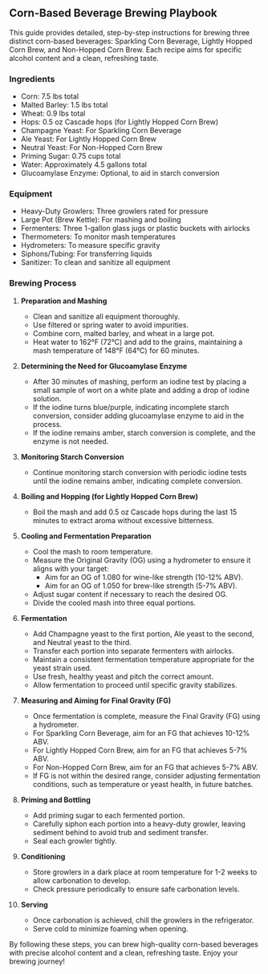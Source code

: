 ## Corn-Based Beverage Brewing Playbook

This guide provides detailed, step-by-step instructions for brewing three distinct corn-based beverages: Sparkling Corn Beverage, Lightly Hopped Corn Brew, and Non-Hopped Corn Brew. Each recipe aims for specific alcohol content and a clean, refreshing taste.

### Ingredients

- Corn: 7.5 lbs total
- Malted Barley: 1.5 lbs total
- Wheat: 0.9 lbs total
- Hops: 0.5 oz Cascade hops (for Lightly Hopped Corn Brew)
- Champagne Yeast: For Sparkling Corn Beverage
- Ale Yeast: For Lightly Hopped Corn Brew
- Neutral Yeast: For Non-Hopped Corn Brew
- Priming Sugar: 0.75 cups total
- Water: Approximately 4.5 gallons total
- Glucoamylase Enzyme: Optional, to aid in starch conversion

### Equipment

- Heavy-Duty Growlers: Three growlers rated for pressure
- Large Pot (Brew Kettle): For mashing and boiling
- Fermenters: Three 1-gallon glass jugs or plastic buckets with airlocks
- Thermometers: To monitor mash temperatures
- Hydrometers: To measure specific gravity
- Siphons/Tubing: For transferring liquids
- Sanitizer: To clean and sanitize all equipment

### Brewing Process

1. **Preparation and Mashing**
   - Clean and sanitize all equipment thoroughly.
   - Use filtered or spring water to avoid impurities.
   - Combine corn, malted barley, and wheat in a large pot.
   - Heat water to 162°F (72°C) and add to the grains, maintaining a mash temperature of 148°F (64°C) for 60 minutes.

2. **Determining the Need for Glucoamylase Enzyme**
   - After 30 minutes of mashing, perform an iodine test by placing a small sample of wort on a white plate and adding a drop of iodine solution.
   - If the iodine turns blue/purple, indicating incomplete starch conversion, consider adding glucoamylase enzyme to aid in the process.
   - If the iodine remains amber, starch conversion is complete, and the enzyme is not needed.

3. **Monitoring Starch Conversion**
   - Continue monitoring starch conversion with periodic iodine tests until the iodine remains amber, indicating complete conversion.

4. **Boiling and Hopping (for Lightly Hopped Corn Brew)**
   - Boil the mash and add 0.5 oz Cascade hops during the last 15 minutes to extract aroma without excessive bitterness.

5. **Cooling and Fermentation Preparation**
   - Cool the mash to room temperature.
   - Measure the Original Gravity (OG) using a hydrometer to ensure it aligns with your target:
     - Aim for an OG of 1.080 for wine-like strength (10-12% ABV).
     - Aim for an OG of 1.050 for brew-like strength (5-7% ABV).
   - Adjust sugar content if necessary to reach the desired OG.
   - Divide the cooled mash into three equal portions.

6. **Fermentation**
   - Add Champagne yeast to the first portion, Ale yeast to the second, and Neutral yeast to the third.
   - Transfer each portion into separate fermenters with airlocks.
   - Maintain a consistent fermentation temperature appropriate for the yeast strain used.
   - Use fresh, healthy yeast and pitch the correct amount.
   - Allow fermentation to proceed until specific gravity stabilizes.

7. **Measuring and Aiming for Final Gravity (FG)**
   - Once fermentation is complete, measure the Final Gravity (FG) using a hydrometer.
   - For Sparkling Corn Beverage, aim for an FG that achieves 10-12% ABV.
   - For Lightly Hopped Corn Brew, aim for an FG that achieves 5-7% ABV.
   - For Non-Hopped Corn Brew, aim for an FG that achieves 5-7% ABV.
   - If FG is not within the desired range, consider adjusting fermentation conditions, such as temperature or yeast health, in future batches.

8. **Priming and Bottling**
   - Add priming sugar to each fermented portion.
   - Carefully siphon each portion into a heavy-duty growler, leaving sediment behind to avoid trub and sediment transfer.
   - Seal each growler tightly.

9. **Conditioning**
   - Store growlers in a dark place at room temperature for 1-2 weeks to allow carbonation to develop.
   - Check pressure periodically to ensure safe carbonation levels.

10. **Serving**
    - Once carbonation is achieved, chill the growlers in the refrigerator.
    - Serve cold to minimize foaming when opening.

By following these steps, you can brew high-quality corn-based beverages with precise alcohol content and a clean, refreshing taste. Enjoy your brewing journey!

